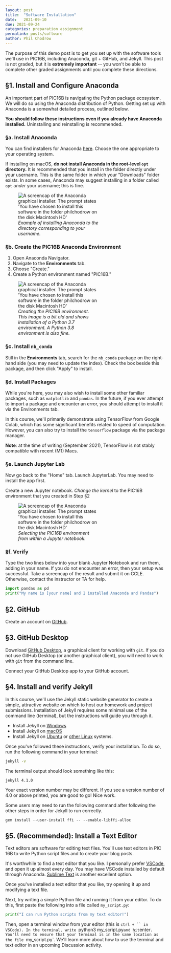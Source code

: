 ```yaml
---
layout: post
title:  "Software Installation"
date:   2021-09-10
due: 2021-09-24
categories: preparation assignment
permalink: posts/software
author: Phil Chodrow
---
```


The purpose of this demo post is to get you set up with the software tools we'll use in PIC16B, including Anaconda, git + GitHub, and Jekyll. This post is not graded, but it is **extremely important** -- you won't be able to complete other graded assignments until you complete these directions. 

## §1. Install and Configure Anaconda

An important part of PIC16B is navigating the Python package ecosystem. We will do so using the Anaconda distribution of Python. Getting set up with Anaconda is a somewhat detailed process, outlined below. 

**You should follow these instructions even if you already have Anaconda installed.** Uninstalling and reinstalling is recommended. 

### §a. Install Anaconda

You can find installers for Anaconda [here](https://docs.anaconda.com/anaconda/install/). Choose the one appropriate to your operating system. 

If installing on macOS, **do not install Anaconda in the root-level `opt` directory.** It is recommended that you install in the folder directly under your username.  This is the same folder in which your "Downloads" folder exists.  In some cases, Anaconda may suggest installing in a folder called `opt` *under* your username; this is fine. 

<figure class="image" style="width:50%">
    <img src="http://philchodrow.github.io/PIC16B/_images/installation-directory.png" alt="A screencap of the Anaconda graphical installer. The prompt states 'You have chosen to install this software in the folder philchodrow on the disk Macintosh HD'">
    <figcaption><i>Example of installing Anaconda to the directory corresponding to your username.</i></figcaption>
</figure>


### §b. Create the PIC16B Anaconda Environment

1. Open Anaconda Navigator. 
2. Navigate to the **Environments** tab. 
3. Choose "Create."
4. Create a Python environment named "PIC16B." 

<figure class="image" style="width:50%">
    <img src="http://philchodrow.github.io/PIC16B/_images/create-environment.png" alt="A screencap of the Anaconda graphical installer. The prompt states 'You have chosen to install this software in the folder philchodrow on the disk Macintosh HD'">
    <figcaption><i>Creating the PIC16B environment. This image is a bit old and shows installation of a Python 3.7 environment. A Python 3.8 environment is also fine.</i></figcaption>
</figure>

### §c. Install `nb_conda`

Still in the **Environments** tab, search for the `nb_conda` package on the right-hand side (you may need to update the index). 
Check the box beside this package, and then click "Apply" to install. 

### §d. Install Packages 

While you're here, you may also wish to install some other familiar packages, such as `matplotlib` and `pandas`. In the future, if you ever attempt to import a package and encounter an error, you should attempt to install it via the Environments tab. 

In this course, we'll primarily demonstrate using TensorFlow from Google Colab, which has some significant benefits related to speed of computation. However, you can also try to install the `tensorflow` package via the package manager. 

**Note**: at the time of writing (September 2021), TensorFlow is not stably compatible with recent (M1) Macs. 

### §e. Launch Jupyter Lab

Now go back to the "Home" tab. Launch JupyterLab. You may need to install the app first. 

Create a new Jupyter notebook. *Change the kernel* to the PIC16B environment that you created in Step §2

<figure class="image" style="width:50%">
    <img src="http://philchodrow.github.io/PIC16B/_images/change-kernel.png" alt="A screencap of the Anaconda graphical installer. The prompt states 'You have chosen to install this software in the folder philchodrow on the disk Macintosh HD'">
    <figcaption><i>Selecting the PIC16B environment from within a Jupyter notebook.</i></figcaption>
</figure>

### §f. Verify

Type the two lines below into your blank Jupyter Notebook and run them, adding in your name. If you do not encounter an error, then your setup was successful. Take a screencap of the result and submit it on CCLE. Otherwise, contact the instructor or TA for help. 

```python
import pandas as pd
print("My name is [your name] and I installed Anaconda and Pandas")
```

## §2. GitHub

Create an account on [GitHub](https://github.com/). 

## §3. GitHub Desktop

Download [GitHub Desktop](https://desktop.github.com/), a graphical client for working with `git`. If you do not use GitHub Desktop (or another graphical client), you will need to work with `git` from the command line. 

Connect your GitHub Desktop app to your GitHub account. 

## §4. Install and verify Jekyll

In this course, we'll use the Jekyll static website generator to create a simple, attractive website on which to host our homework and project submissions. Installation of Jekyll requires some minimal use of the command line (terminal), but the instructions will guide you through it. 

- Install Jekyll on [Windows](https://jekyllrb.com/docs/installation/windows/)
- Install Jekyll on [macOS](https://jekyllrb.com/docs/installation/macos/)
- Install Jekyll on [Ubuntu](https://jekyllrb.com/docs/installation/ubuntu/) or [other Linux](https://jekyllrb.com/docs/installation/other-linux/) systems. 

Once you've followed these instructions, verify your installation. To do so, run the following command in your terminal: 

```bash 
jekyll -v
```

The terminal output should look something like this: 

```bash
jekyll 4.1.0
```

Your exact version number may be different. If you see a version number of 4.0 or above printed, you are good to go! Nice work. 

Some users may need to run the following command after following the other steps in order for Jekyll to run correctly. 

```
gem install --user-install ffi -- --enable-libffi-alloc
```

## §5. (Recommended): Install a Text Editor

Text editors are software for editing text files. You'll use text editors in PIC 16B to write Python script files and to create your blog posts. 

It's worthwhile to find a text editor that you like. I personally prefer [VSCode](https://www.ecosia.org/search?tt=0e30b125&q=visual%20studio%20code), and open it up almost every day. You may have VSCode installed by default through Anaconda. [Sublime Text](https://www.sublimetext.com) is another excellent option. 

Once you've installed a text editor that you like, try opening it up and modifying a text file. 

Next, try writing a simple Python file and running it from your editor. To do this, first paste the following into a file called `my_script.py`: 

```python
print("I can run Python scripts from my text editor!")
```

Then, open a terminal window from your editor (this is `ctrl + `` in VSCode). In the terminal, write `python3 my_script.py` and hit `enter`. You'll need to ensure that your terminal is in the same location as the file `my_script.py`. We'll learn more about how to use the terminal and text editor in an upcoming Discussion activity. 



